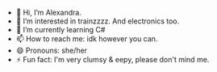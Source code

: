 - 👋 Hi, I’m Alexandra.
- 👀 I’m interested in trainzzzz. And electronics too.
- 🌱 I’m currently learning C#
- 📫 How to reach me: idk however you can.
- 😄 Pronouns: she/her
- ⚡ Fun fact: I'm very clumsy & eepy, please don't mind me.

<!---
QOTF-Alexi/QOTF-Alexi is a ✨ special ✨ repository because its `README.md` (this file) appears on your GitHub profile.
You can click the Preview link to take a look at your changes.
--->
